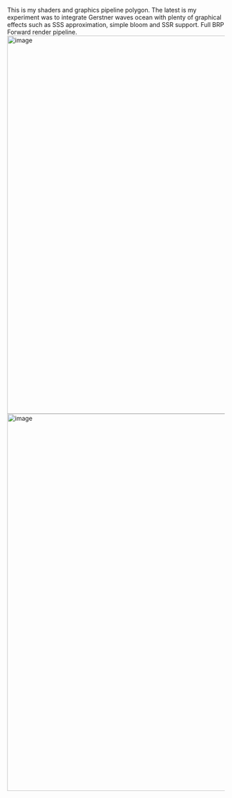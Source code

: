 This is my shaders and graphics pipeline polygon. The latest is my experiment was to integrate Gerstner waves ocean with plenty of graphical effects such as SSS approximation, simple bloom and SSR support. Full BRP Forward render pipeline. 
<img width="1920" height="874" alt="image" src="https://github.com/user-attachments/assets/45db26f6-30d3-4709-8d63-ee6a0ea9a64e" />
<img width="1917" height="872" alt="image" src="https://github.com/user-attachments/assets/b0142ca1-6ed3-404c-a4b2-c34c4f15437b" />


